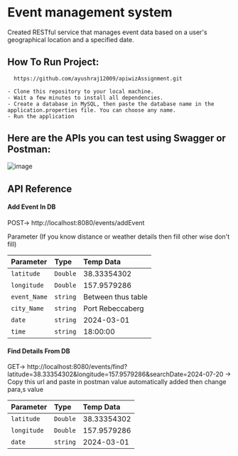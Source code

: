 # Event management system

Created RESTful service that manages event data based on a user's geographical location and a specified date.



## How To Run Project:


```bash
  https://github.com/ayushraj12009/apiwizAssignment.git
```
    - Clone this repository to your local machine.
    - Wait a few minutes to install all dependencies.
    - Create a database in MySQL, then paste the database name in the application.properties file. You can choose any name.
    - Run the application

    


## Here are the APIs you can test using Swagger or Postman:

![image](https://github.com/ayushraj12009/gyangroveassessment-/assets/51042913/c9dd917c-3c80-4a61-a0cf-0017ab68943e)


## API Reference

#### Add Event In DB


  POST-> http://localhost:8080/events/addEvent


Parameter (If you know distance or weather details then fill other wise don't fill)

| Parameter | Type     | Temp Data                       
| :-------- | :------- | :-------------------------------- 
| `latitude`    | `Double` | 38.33354302
| `longitude`   | `Double` | 157.9579286
| `event_Name`  | `string` | Between thus table
| `city_Name`   | `string` | Port Rebeccaberg
| `date`        | `string` | 2024-03-01
| `time`        | `string` | 18:00:00



#### Find Details From DB


  GET-> http://localhost:8080/events/find?latitude=38.33354302&longitude=157.9579286&searchDate=2024-07-20
 -> Copy this url and paste in postman value automatically added then change para,s value


| Parameter | Type     | Temp Data                       
| :-------- | :------- | :-------------------------------- 
| `latitude`    | `Double` | 38.33354302
| `longitude`   | `Double` | 157.9579286
| `date`        | `string` | 2024-03-01



